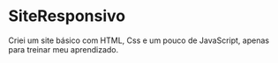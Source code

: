 # SiteResponsivo
Criei um site básico com HTML, Css e um pouco de JavaScript, apenas para treinar meu aprendizado.
